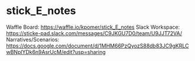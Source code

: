 # stick_E_notes

Waffle Board: https://waffle.io/kpomer/stick_E_notes
Slack Workspace: https://sticke-pad.slack.com/messages/C9JKGU7D0/team/U9JJT72VA/
Narratives/Scenarios: https://docs.google.com/document/d/1MHM66PzQyozS88db83JC9gKRLCwBNplYDk6n9AsrUcM/edit?usp=sharing
